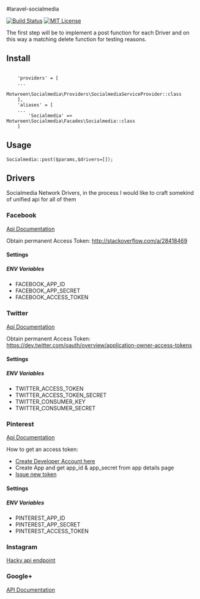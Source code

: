 #laravel-socialmedia

[![Build Status](https://travis-ci.org/motwreen/laravel-socialmedia.svg?branch=master)](https://travis-ci.org/Motwreen/laravel-socialmedia)
[![MIT License](https://img.shields.io/packagist/l/motwreen/laravel-socialmedia.svg?style=flat-square)](https://packagist.org/packages/motwreen/laravel-socialmedia)

The first step will be to implement a post function for each Driver and on this way a matching delete function for testing reasons.


## Install
```

    'providers' = [
    ...
        Motwreen\Socialmedia\Providers\SocialmediaServiceProvider::class
    ],
    'aliases' = [
    ...
        'Socialmedia' => Motwreen\Socialmedia\Facades\Socialmedia::class
    ]
```

## Usage

```
Socialmedia::post($params,$drivers=[]);
```

## Drivers

Socialmedia Network Drivers, in the process I would like to craft somekind of unified api for all of them

### Facebook

[Api Documentation](https://developers.facebook.com/docs/graph-api/reference/v2.7/post)

Obtain permanent Access Token: http://stackoverflow.com/a/28418469
#### Settings
##### ENV Variables
 - FACEBOOK_APP_ID
 - FACEBOOK_APP_SECRET
 - FACEBOOK_ACCESS_TOKEN

### Twitter

[Api Documentation](https://dev.twitter.com/rest/reference/post/statuses/update)

Obtain permanent Access Token: https://dev.twitter.com/oauth/overview/application-owner-access-tokens

#### Settings
##### ENV Variables
 - TWITTER_ACCESS_TOKEN
 - TWITTER_ACCESS_TOKEN_SECRET
 - TWITTER_CONSUMER_KEY
 - TWITTER_CONSUMER_SECRET

### Pinterest

[Api Documentation](https://developers.pinterest.com/docs/api/pins/)

How to get an access token:
- [Create Developer Account here](https://developers.pinterest.com)
- Create App and get app_id & app_secret from app details page
- [Issue new token](https://developers.pinterest.com/tools/access_token/)

#### Settings
##### ENV Variables
- PINTEREST_APP_ID
- PINTEREST_APP_SECRET
- PINTEREST_ACCESS_TOKEN

### Instagram

[Hacky api endpoint](http://stackoverflow.com/a/26186389)

### Google+

[API Documentation](https://developers.google.com/+/domains/api/activities/insert)